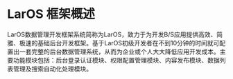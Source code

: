 # LarOS 框架概述



LarOS数据管理开发框架系统简称为LarOS，致力于为开发B/S应用提供高效、简雅、极速的基础后台开发框架。基于LarOS初级开发者在不到10分钟的时间就可配置出一套完整的后台数据管理系统，从而为企业或个人大大降低应用开发成本。主要功能模块包括：后台登录认证模块、权限配置管理模块、内容发布模块、数据列表管理及搜索自动化处理模块。

